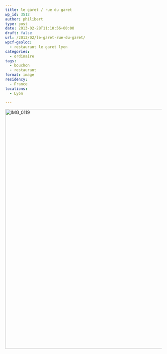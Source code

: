 ```yaml
---
title: le garet / rue du garet
wp_id: 3512
author: philibert
type: post
date: 2013-02-28T11:10:56+00:00
draft: false
url: /2013/02/le-garet-rue-du-garet/
wpcf-geoloc:
  - restaurant le garet lyon
categories:
  - ordinaire
tags:
  - bouchon
  - restaurant
format: image
residency:
  - France
locations:
  - Lyon

---
```

[<img src="/uploads/2013/02/IMG_0119-1024x768.jpg" alt="IMG_0119" width="1024" height="768" class="alignleft size-large wp-image-3513" srcset="/uploads/2013/02/IMG_0119-1024x768.jpg 1024w, /uploads/2013/02/IMG_0119-300x225.jpg 300w, /uploads/2013/02/IMG_0119-263x197.jpg 263w, /uploads/2013/02/IMG_0119-650x487.jpg 650w" sizes="(max-width: 1024px) 100vw, 1024px" />][1]

 [1]: /uploads/2013/02/IMG_0119.jpg